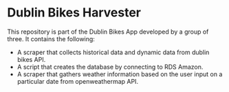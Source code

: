 # Dublin Bikes Harvester
This repository is part of the Dublin Bikes App developed by a group of three. It contains the following:
* A scraper that collects historical data and dynamic data from dublin bikes API.
* A script that creates the database by connecting to RDS Amazon.
* A scraper that gathers weather information based on the user input on a particular date from openweathermap API.
